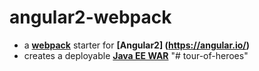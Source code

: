 # angular2-webpack
- a __[webpack](https://webpack.github.io/)__ starter for __[Angular2] (https://angular.io/)__
- creates a deployable __[Java EE WAR](https://en.m.wikipedia.org/wiki/WAR_(file_format))__
"# tour-of-heroes" 
